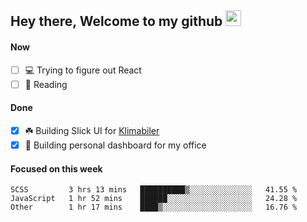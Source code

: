 ## Hey there, Welcome to my github <img src="https://media.giphy.com/media/hvRJCLFzcasrR4ia7z/giphy.gif" width="25px">

#### Now
- [ ] 💻 Trying to figure out React
- [ ] 📕 Reading

#### Done
- [x] ☘️ Building Slick UI for [Klimabiler](https://klimabiler.dk)
- [x] 🚀 Building personal dashboard for my office
 
 #### Focused on this week
<!--START_SECTION:waka-->

```text
SCSS         3 hrs 13 mins   ██████████▒░░░░░░░░░░░░░░   41.55 %
JavaScript   1 hr 52 mins    ██████░░░░░░░░░░░░░░░░░░░   24.28 %
Other        1 hr 17 mins    ████▒░░░░░░░░░░░░░░░░░░░░   16.76 %
```

<!--END_SECTION:waka-->

